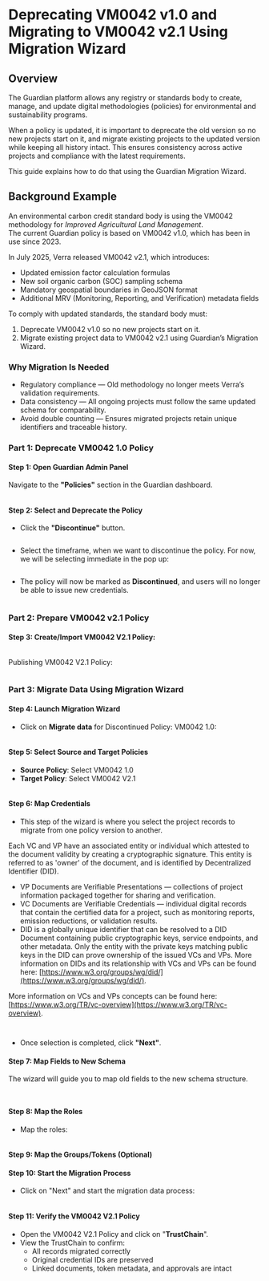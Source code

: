 # Deprecating VM0042 v1.0 and Migrating to VM0042 v2.1 Using Migration Wizard

## Overview

The Guardian platform allows any registry or standards body to create, manage, and update digital methodologies (policies) for environmental and sustainability programs.

When a policy is updated, it is important to deprecate the old version so no new projects start on it, and migrate existing projects to the updated version while keeping all history intact. This ensures consistency across active projects and compliance with the latest requirements.

This guide explains how to do that using the Guardian Migration Wizard.&#x20;

## Background Example

An environmental carbon credit standard body is using the VM0042 methodology for _Improved Agricultural Land Management_.\
The current Guardian policy is based on VM0042 v1.0, which has been in use since 2023.

In July 2025, Verra released VM0042 v2.1, which introduces:

* Updated emission factor calculation formulas
* New soil organic carbon (SOC) sampling schema
* Mandatory geospatial boundaries in GeoJSON format
* Additional MRV (Monitoring, Reporting, and Verification) metadata fields

To comply with updated standards, the standard body must:

1. Deprecate VM0042 v1.0 so no new projects start on it.
2. Migrate existing project data to VM0042 v2.1 using Guardian’s Migration Wizard.

### Why Migration Is Needed

* Regulatory compliance — Old methodology no longer meets Verra’s validation requirements.
* Data consistency — All ongoing projects must follow the same updated schema for comparability.
* Avoid double counting — Ensures migrated projects retain unique identifiers and traceable history.

### Part 1: Deprecate VM0042 1.0 Policy

#### Step 1: Open Guardian Admin Panel

Navigate to the **"Policies"** section in the Guardian dashboard.

<figure><img src="../../../.gitbook/assets/image (109).png" alt=""><figcaption></figcaption></figure>

#### Step 2: Select and Deprecate the Policy

* Click the **"Discontinue"** button.

<figure><img src="../../../.gitbook/assets/image (3) (1) (1) (1) (1) (1).png" alt=""><figcaption></figcaption></figure>

* Select the timeframe, when we want to discontinue the policy. For now, we will be selecting immediate in the pop up:

<figure><img src="../../../.gitbook/assets/image (130).png" alt=""><figcaption></figcaption></figure>

* The policy will now be marked as **Discontinued**, and users will no longer be able to issue new credentials.

<figure><img src="../../../.gitbook/assets/image (137).png" alt=""><figcaption></figcaption></figure>

### Part 2: Prepare VM0042 v2.1 Policy

#### Step 3: Create/Import VM0042 V2.1 Policy:

<figure><img src="../../../.gitbook/assets/image (3) (1) (1) (1) (1) (1) (1).png" alt=""><figcaption></figcaption></figure>

Publishing VM0042 V2.1 Policy:

<figure><img src="../../../.gitbook/assets/image (4) (1) (1) (1) (1) (1).png" alt=""><figcaption></figcaption></figure>

### Part 3: Migrate Data Using Migration Wizard

#### Step 4: Launch Migration Wizard

* Click on **Migrate data** for Discontinued Policy: VM0042 1.0:

<figure><img src="../../../.gitbook/assets/image (171).png" alt=""><figcaption></figcaption></figure>

#### Step 5: Select Source and Target Policies

* **Source Policy**: Select VM0042 1.0
* **Target Policy**: Select VM0042 V2.1

<figure><img src="../../../.gitbook/assets/image (180).png" alt=""><figcaption></figcaption></figure>

#### Step 6: Map Credentials

* This step of the wizard is where you select the project records to migrate from one policy version to another.

Each VC and VP have an associated entity or individual which attested to the document validity by creating a cryptographic signature. This entity is referred to as 'owner' of the document, and is identified by Decentralized Identifier (DID).

* VP Documents are Verifiable Presentations — collections of project information packaged together for sharing and verification.
* VC Documents are Verifiable Credentials — individual digital records that contain the certified data for a project, such as monitoring reports, emission reductions, or validation results.
* DID is a globally unique identifier that can be resolved to a DID Document containing public cryptographic keys, service endpoints, and other metadata. Only the entity with the private keys matching public keys in the DID can prove ownership of the issued VCs and VPs. More information on DIDs and its relationship with VCs and VPs can be found here: [https://www.w3.org/groups/wg/did/](https://www.w3.org/groups/wg/did/).

More information on VCs and VPs concepts can be found here: [https://www.w3.org/TR/vc-overview](https://www.w3.org/TR/vc-overview).

<figure><img src="../../../.gitbook/assets/image (9) (1) (1) (1).png" alt=""><figcaption></figcaption></figure>

<figure><img src="../../../.gitbook/assets/image (10) (1) (1).png" alt=""><figcaption></figcaption></figure>

* Once selection is completed, click **"Next"**.

#### Step 7: Map Fields to New Schema

The wizard will guide you to map old fields to the new schema structure.

<figure><img src="../../../.gitbook/assets/image (11) (1) (1).png" alt=""><figcaption></figcaption></figure>

<figure><img src="../../../.gitbook/assets/image (12) (1).png" alt=""><figcaption></figcaption></figure>

#### Step 8: Map the Roles

* Map the roles:

<figure><img src="../../../.gitbook/assets/image (14).png" alt=""><figcaption></figcaption></figure>

#### Step 9: Map the Groups/Tokens (Optional)

#### Step 10: Start the Migration Process

* Click on "Next" and start the migration data process:

<figure><img src="../../../.gitbook/assets/image (15).png" alt=""><figcaption></figcaption></figure>

#### Step 11: Verify the VM0042 V2.1 Policy

* Open the VM0042 V2.1 Policy and click on "**TrustChain**".&#x20;
* View the TrustChain to confirm:
  * All records migrated correctly
  * Original credential IDs are preserved
  * Linked documents, token metadata, and approvals are intact

<figure><img src="../../../.gitbook/assets/image (199).png" alt=""><figcaption></figcaption></figure>

<figure><img src="../../../.gitbook/assets/image (381).png" alt=""><figcaption></figcaption></figure>
